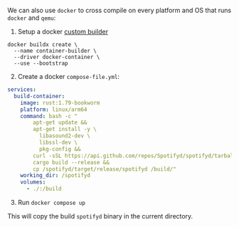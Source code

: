 We can also use `docker` to cross compile on every platform and OS that runs `docker` and `qemu`:

1. Setup a docker [custom builder](https://docs.docker.com/build/building/multi-platform/#create-a-custom-builder)
```shell
docker buildx create \
  --name container-builder \
  --driver docker-container \
  --use --bootstrap
```

2. Create a docker `compose-file.yml`:
```yaml
services:
  build-container:
    image: rust:1.79-bookworm
    platform: linux/arm64
    command: bash -c "
        apt-get update &&
        apt-get install -y \
          libasound2-dev \
          libssl-dev \
          pkg-config &&
        curl -sSL https://api.github.com/repos/Spotifyd/spotifyd/tarball/v0.3.5 | tar xz -C /spotifyd --strip-components=1 &&
        cargo build --release &&
        cp /spotifyd/target/release/spotifyd /build/"
    working_dir: /spotifyd
    volumes:
      - ./:/build
```

3. Run `docker compose up`

This will copy the build `spotifyd` binary in the current directory. 
